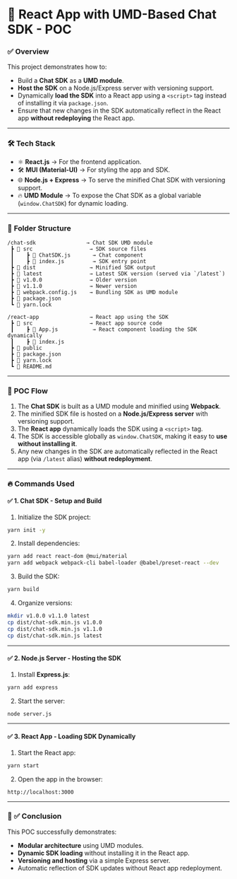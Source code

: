 
# 🚀 **React App with UMD-Based Chat SDK - POC**

### ✅ **Overview**
This project demonstrates how to:  
- Build a **Chat SDK** as a **UMD module**.  
- **Host the SDK** on a Node.js/Express server with versioning support.  
- Dynamically **load the SDK** into a React app using a `<script>` tag instead of installing it via `package.json`.  
- Ensure that new changes in the SDK automatically reflect in the React app **without redeploying** the React app.  

---

### 🛠️ **Tech Stack**
- ⚛️ **React.js** → For the frontend application.  
- 🛠️ **MUI (Material-UI)** → For styling the app and SDK.  
- 🌐 **Node.js + Express** → To serve the minified Chat SDK with versioning support.  
- 🔥 **UMD Module** → To expose the Chat SDK as a global variable (`window.ChatSDK`) for dynamic loading.

---

### 🎯 **Folder Structure**
```
/chat-sdk                → Chat SDK UMD module
 ┣ 📁 src                  → SDK source files
 ┃    ┣ 📄 ChatSDK.js       → Chat component
 ┃    ┣ 📄 index.js         → SDK entry point
 ┣ 📁 dist                 → Minified SDK output
 ┣ 📁 latest               → Latest SDK version (served via `/latest`)
 ┣ 📁 v1.0.0               → Older version
 ┣ 📁 v1.1.0               → Newer version
 ┣ 📄 webpack.config.js    → Bundling SDK as UMD module
 ┣ 📄 package.json
 ┗ 📄 yarn.lock

/react-app                → React app using the SDK
 ┣ 📁 src                  → React app source code
 ┃    ┣ 📄 App.js           → React component loading the SDK dynamically
 ┃    ┣ 📄 index.js
 ┣ 📁 public               
 ┣ 📄 package.json
 ┣ 📄 yarn.lock
 ┗ 📄 README.md
```

---

### 🚀 **POC Flow**
1. The **Chat SDK** is built as a UMD module and minified using **Webpack**.  
2. The minified SDK file is hosted on a **Node.js/Express server** with versioning support.  
3. The **React app** dynamically loads the SDK using a `<script>` tag.  
4. The SDK is accessible globally as `window.ChatSDK`, making it easy to **use without installing it**.  
5. Any new changes in the SDK are automatically reflected in the React app (via `/latest` alias) **without redeployment**.  

---

### 🔥 **Commands Used**

#### ✅ **1. Chat SDK - Setup and Build**

1. Initialize the SDK project:
```bash
yarn init -y
```

2. Install dependencies:
```bash
yarn add react react-dom @mui/material  
yarn add webpack webpack-cli babel-loader @babel/preset-react --dev
```

3. Build the SDK:
```bash
yarn build
```

4. Organize versions:
```bash
mkdir v1.0.0 v1.1.0 latest
cp dist/chat-sdk.min.js v1.0.0
cp dist/chat-sdk.min.js v1.1.0
cp dist/chat-sdk.min.js latest
```

---

#### ✅ **2. Node.js Server - Hosting the SDK**
1. Install **Express.js**:
```bash
yarn add express
```

2. Start the server:
```bash
node server.js
```

---

#### ✅ **3. React App - Loading SDK Dynamically**
1. Start the React app:
```bash
yarn start
```

2. Open the app in the browser:
```
http://localhost:3000
```

---

### 🚀 **✅ Conclusion**
This POC successfully demonstrates:  
- **Modular architecture** using UMD modules.  
- **Dynamic SDK loading** without installing it in the React app.  
- **Versioning and hosting** via a simple Express server.  
- Automatic reflection of SDK updates without React app redeployment.  
